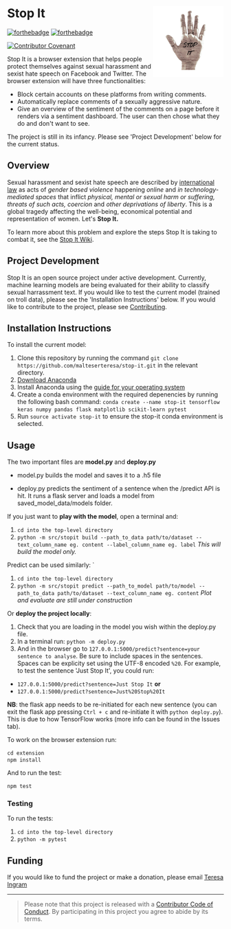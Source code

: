 
# Stop It <img src='logo_stopit.png' align="right" height="165" />

[![forthebadge](https://forthebadge.com/images/badges/made-with-python.svg)](https://forthebadge.com) [![forthebadge](https://forthebadge.com/images/badges/made-with-javascript.svg)](https://forthebadge.com)  

[![Contributor Covenant](https://img.shields.io/badge/Contributor%20Covenant-v1.4%20adopted-ff69b4.svg)](CODE_OF_CONDUCT.md)

Stop It is a browser extension that helps people protect themselves against sexual harassment and sexist hate speech on Facebook and Twitter. The browser extension will have three functionalities:
- Block certain accounts on these platforms from writing comments.
- Automatically replace comments of a sexually aggressive nature.
- Give an overview of the sentiment of the comments on a page before it renders via a sentiment dashboard. The user can then chose what they do and don't want to see.

The project is still in its infancy. Please see 'Project Development' below for the current status.

## Overview

Sexual harassment and sexist hate speech are described by [international law](https://tbinternet.ohchr.org/Treaties/CEDAW/Shared%20Documents/1_Global/CEDAW_C_GC_35_8267_E.pdf) as acts of *gender based violence* happening *online* and *in technology-mediated spaces* that inflict *physical, mental or sexual harm or suffering, threats of such acts, coercion* and *other deprivations of liberty*. This is a global tragedy affecting the well-being, economical potential and representation of women. Let's __Stop It.__

To learn more about this problem and explore the steps Stop It is taking to combat it, see the [Stop It Wiki](https://github.com/malteserteresa/stop-it/wiki/The-Problem).

## Project Development

Stop It is an open source project under active development. Currently, machine learning models are being evaluated for their ability to classify sexual harrassment text. If you would like to test the current model (trained on troll data), please see the 'Installation Instructions' below. If you would like to contribute to the project, please see [Contributing](https://github.com/malteserteresa/stop-it/blob/master/contributing.md).

## Installation Instructions

To install the current model:
1. Clone this repository by running the command `git clone https://github.com/malteserteresa/stop-it.git` in the relevant directory.
2. [Download Anaconda](https://www.anaconda.com/distribution/#download-section)
3. Install Anaconda using the [guide for your operating system](https://docs.conda.io/projects/conda/en/latest/user-guide/install/index.html#regular-installation)
4. Create a conda environment with the required depenencies by running the following bash command: 
`conda create --name stop-it tensorflow keras numpy pandas flask matplotlib scikit-learn pytest`
5. Run `source activate stop-it` to ensure the stop-it conda environment is selected.

## Usage
The two important files are **model.py** and **deploy.py** 

- model.py builds the model and saves it to a .h5 file 

- deploy.py predicts the sentiment of a sentence when the /predict API is hit.
It runs a flask server and loads a model from saved_model_data/models folder. 

If you just want to **play with the model**, open a terminal and: 
1. `cd into the top-level directory`
2. `python -m src/stopit build --path_to_data path/to/dataset --text_column_name eg. content --label_column_name eg. label`
*This will build the model only.*


Predict can be used similarly: `
1. `cd into the top-level directory`
2. `python -m src/stopit predict --path_to_model path/to/model --path_to_data path/to/dataset --text_column_name eg. content`
*Plot and evaluate are still under construction*


Or **deploy the project locally**: 
1. Check that you are loading in the model you wish within the deploy.py file.
2. In a terminal run: `python -m deploy.py`
3. And in the browser go to `127.0.0.1:5000/predict?sentence=your sentence to analyse`. Be sure to include spaces in the sentences. Spaces can be explicity set using the UTF-8 encoded `%20`. For example, to test the sentence 'Just Stop It', you could run:
- `127.0.0.1:5000/predict?sentence=Just Stop It` **or**
- `127.0.0.1:5000/predict?sentence=Just%20Stop%20It`

__NB__: the flask app needs to be re-initiated for each new sentence (you can exit the flask app pressing `Ctrl + c` and re-initiate it with `python deploy.py`). This is due to how TensorFlow works (more info can be found in the Issues tab).



To work on the browser extension run:
```
cd extension
npm install
```

And to run the test:
```
npm test
```

### Testing
To run the tests:
1.  `cd into the top-level directory`
2. `python -m pytest`

## Funding
If you would like to fund the project or make a donation, please email [Teresa Ingram](mailto:opt-out-tool@gmail.com)

***

> Please note that this project is released with a [Contributor Code of Conduct](https://github.com/malteserteresa/stop-it/blob/master/CODE_OF_CONDUCT.md). By participating in this project you agree to abide by its terms.


